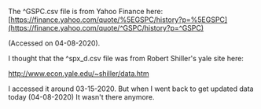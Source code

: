 The ^GSPC.csv file is from Yahoo Finance here: [https://finance.yahoo.com/quote/%5EGSPC/history?p=%5EGSPC](https://finance.yahoo.com/quote/^GSPC/history?p=^GSPC)

(Accessed on 04-08-2020). 



I thought that the ^spx_d.csv file was from Robert Shiller's yale site here:

http://www.econ.yale.edu/~shiller/data.htm

I accessed it around 03-15-2020. But when I went back to get updated data today (04-08-2020) It wasn't there anymore.

